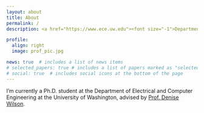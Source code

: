 ```yaml
---
layout: about
title: About
permalink: /
description: <a href="https://www.ece.uw.edu"><font size="-1">Department of Electrical and Computer Engineering</font></a> ○ <a href="http://www.washington.edu"><font size="-1">University of Washington, Seattle</font></a>

profile:
  align: right
  image: prof_pic.jpg

news: true  # includes a list of news items
# selected_papers: true # includes a list of papers marked as "selected={true}"
# social: true  # includes social icons at the bottom of the page
---
```


I’m currently a Ph.D. student at the Department of Electrical and Computer Engineering at the University of Washington, advised by <a href="https://people.ece.uw.edu/wilson/">Prof. Denise Wilson</a>. 

